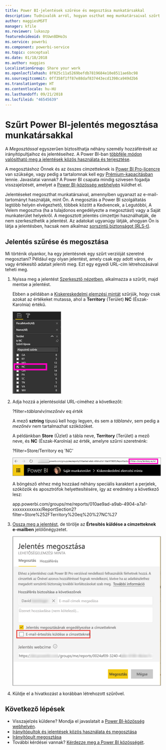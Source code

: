 ```yaml
---
title: Power BI-jelentések szűrése és megosztása munkatársakkal
description: Tudnivalók arról, hogyan oszthat meg munkatársaival szűrt Power BI-jelentéseket a cégen belül.
author: maggiesMSFT
manager: kfile
ms.reviewer: lukaszp
featuredvideoid: 0tUwn8DHo3s
ms.service: powerbi
ms.component: powerbi-service
ms.topic: conceptual
ms.date: 01/18/2018
ms.author: maggies
LocalizationGroup: Share your work
ms.openlocfilehash: 8f025c11a5269befdb7819684e10e8511ae6bc98
ms.sourcegitcommit: 0ff358f1ff87e88daf837443ecd1398ca949d2b6
ms.translationtype: HT
ms.contentlocale: hu-HU
ms.lasthandoff: 09/21/2018
ms.locfileid: "46545639"
---
```

# <a name="share-a-filtered-power-bi-report-with-your-coworkers"></a>Szűrt Power BI-jelentés megosztása munkatársakkal
A *Megosztással* egyszerűen biztosíthatja néhány személy hozzáférését az irányítópultjaihoz és jelentéseihez. A Power BI-ban [többféle módon valósítható meg a jelentések közös használata és terjesztése](service-how-to-collaborate-distribute-dashboards-reports.md).

A megosztáshoz Önnek és az összes címzetteknek is [Power BI Pro-licencre](service-free-vs-pro.md) van szüksége, vagy pedig a tartalomnak kell egy [Prémium-kapacitásban](service-premium.md) lennie. Javaslatai vannak? A Power BI csapata mindig szívesen fogadja visszajelzését, amelyet a [Power BI-közösség webhelyén](https://community.powerbi.com/) küldhet el.

Jelentéseket megoszthat munkatársaival, amennyiben ugyanazt az e-mail-tartományt használják, mint Ön. A megosztás a Power BI szolgáltatás legtöbb helyén elvégezhető, többek között a Kedvencek, a Legutóbbi, A Velem megosztva (ha a tulajdonos engedélyezte a megosztást) vagy a Saját munkaterület helyekről. A megosztott jelentés címzettjei használhatják, de nem szerkeszthetik a jelentést. Az adatokat ugyanúgy látják, ahogyan Ön is látja a jelentésben, hacsak nem alkalmaz [sorszintű biztonságot (RLS-t)](service-admin-rls.md). 

## <a name="filter-and-share-a-report"></a>Jelentés szűrése és megosztása
Mi történik olyankor, ha egy jelentésnek egy szűrt verzióját szeretné megosztani? Például egy olyan jelentést, amely csak egy adott város, év vagy értékesítő adatait jeleníti meg. Ezt egy egyedi URL-cím létrehozásával teheti meg.

1. Nyissa meg a jelentést [Szerkesztő nézetben](consumer/end-user-reading-view.md), alkalmazza a szűrőt, majd mentse a jelentést.
   
   Ebben a példában a [Kiskereskedelmi elemzési mintát](sample-tutorial-connect-to-the-samples.md) szűrjük, hogy csak azokat az értékeket mutassa, ahol a **Territory** (Terület) **NC** (Észak-Karolnia) értékű.
   
   ![Jelentés Szűrés ablaktáblája](media/service-share-reports/power-bi-filter-report2.png)
2. Adja hozzá a jelentésoldal URL-címéhez a következőt:
   
   ?filter=*táblanév*/*mezőnév* eq *érték*
   
    A mező **sztring** típusú kell hogy legyen, és sem a *táblanév*, sem pedig a *mezőnév* nem tartalmazhat szóközöket.
   
   A példánkban **Store** (Üzlet) a tábla neve, **Territory** (Terület) a mező neve, és **NC** (Észak-Karolnia) az érték, amelyre szűrni szeretnénk:
   
    ?filter=Store/Territory eq 'NC'
   
   ![Szűrt jelentés URL-címe](media/service-share-reports/power-bi-filter-url3.png)
   
   A böngésző ehhez még hozzáad néhány speciális karaktert a perjelek, szóközök és aposztrófok helyettesítésére, így az eredmény a következő lesz:
   
   app.powerbi.com/groups/me/reports/010ae9ad-a9ab-4904-a7a1-xxxxxxxxxxxx/ReportSection2?filter=Store%252FTerritory%20eq%20%27NC%27

3. [Ossza meg a jelentést](service-share-dashboards.md), de törölje az **Értesítés küldése a címzetteknek e-mailben** jelölőnégyzetet. 

    ![Jelentés megosztásának párbeszédablaka](media/service-share-reports/power-bi-share-report-dialog.png)

4. Küldje el a hivatkozást a korábban létrehozott szűrővel.

## <a name="next-steps"></a>Következő lépések
* Visszajelzés küldene? Mondja el javaslatait a [Power BI-közösség webhelyén](https://community.powerbi.com/).
* [Irányítópultok és jelentések közös használata és megosztása](service-how-to-collaborate-distribute-dashboards-reports.md)
* [Irányítópult megosztása](service-share-dashboards.md)
* További kérdései vannak? [Kérdezze meg a Power BI közösségét](http://community.powerbi.com/).

